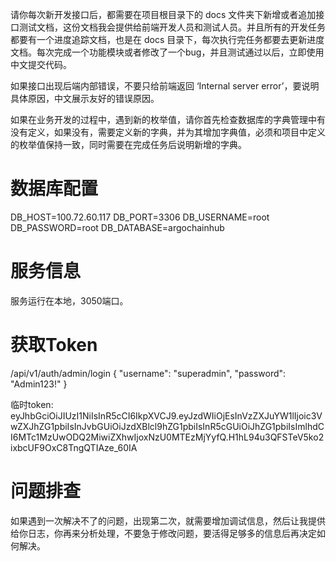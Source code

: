 请你每次新开发接口后，都需要在项目根目录下的 docs 文件夹下新增或者追加接口测试文档，这份文档我会提供给前端开发人员和测试人员。并且所有的开发任务都要有一个进度追踪文档，也是在 docs 目录下，每次执行完任务都要去更新进度文档。每次完成一个功能模块或者修改了一个bug，并且测试通过以后，立即使用中文提交代码。

如果接口出现后端内部错误，不要只给前端返回 ‘Internal server error’，要说明具体原因，中文展示友好的错误原因。

如果在业务开发的过程中，遇到新的枚举值，请你首先检查数据库的字典管理中有没有定义，如果没有，需要定义新的字典，并为其增加字典值，必须和项目中定义的枚举值保持一致，同时需要在完成任务后说明新增的字典。

# 数据库配置
DB_HOST=100.72.60.117
DB_PORT=3306
DB_USERNAME=root
DB_PASSWORD=root
DB_DATABASE=argochainhub

# 服务信息
服务运行在本地，3050端口。

# 获取Token
/api/v1/auth/admin/login
{
  "username": "superadmin",
  "password": "Admin123!"
}

临时token: 
eyJhbGciOiJIUzI1NiIsInR5cCI6IkpXVCJ9.eyJzdWIiOjEsInVzZXJuYW1lIjoic3VwZXJhZG1pbiIsInJvbGUiOiJzdXBlcl9hZG1pbiIsInR5cGUiOiJhZG1pbiIsImlhdCI6MTc1MzUwODQ2MiwiZXhwIjoxNzU0MTEzMjYyfQ.H1hL94u3QFSTeV5ko2ixbcUF9OxC8TngQTIAze_60IA

# 问题排查
如果遇到一次解决不了的问题，出现第二次，就需要增加调试信息，然后让我提供给你日志，你再来分析处理，不要急于修改问题，要活得足够多的信息后再决定如何解决。